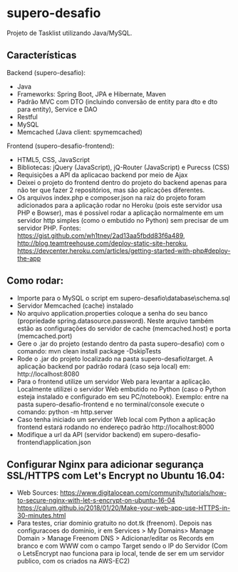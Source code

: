 # supero-desafio
Projeto de Tasklist utilizando Java/MySQL.

## Características

Backend (supero-desafio):
- Java
- Frameworks: Spring Boot, JPA e Hibernate, Maven
- Padrão MVC com DTO (incluindo conversão de entity para dto e dto para entity), Service e DAO
- Restful
- MySQL
- Memcached (Java client: spymemcached)

Frontend (supero-desafio-frontend):
- HTML5, CSS, JavaScript
- Bibliotecas: jQuery (JavaScript), jQ-Router (JavaScript) e Purecss (CSS)
- Requisições a API da aplicacao backend por meio de Ajax
- Deixei o projeto do frontend dentro do projeto do backend apenas para não ter que fazer 2 repositórios, mas são aplicações diferentes.
- Os arquivos index.php e composer.json na raiz do projeto foram adicionados para a aplicação rodar no Heroku (pois este servidor usa PHP e Bowser), mas é possível rodar a aplicação normalmente em um servidor http simples (como o embutido no Python) sem precisar de um servidor PHP.
Fontes: https://gist.github.com/wh1tney/2ad13aa5fbdd83f6a489, http://blog.teamtreehouse.com/deploy-static-site-heroku, https://devcenter.heroku.com/articles/getting-started-with-php#deploy-the-app

## Como rodar:

- Importe para o MySQL o script em supero-desafio\database\schema.sql
- Servidor Memcached (cache) instalado
- No arquivo application.properties coloque a senha do seu banco (propriedade spring.datasource.password). Neste arquivo também estão as configurações do servidor de cache (memcached.host) e porta (memcached.port)
- Gere o .jar do projeto (estando dentro da pasta supero-desafio) com o comando: mvn clean install package -DskipTests
- Rode o .jar do projeto localizado na pasta supero-desafio\target. A aplicação backend por padrão rodará (caso seja local) em: http://localhost:8080
- Para o frontend utilize um servidor Web para levantar a aplicação. Localmente utilizei o servidor Web embutido no Python (caso o Python esteja instalado e configurado em seu PC/notebook). Exemplo: entre na pasta supero-desafio-frontend e no terminal/console execute o comando: python -m http.server
- Caso tenha iniciado um servidor Web local com Python a aplicação frontend estará rodando no endereço padrão http://localhost:8000
- Modifique a url da API (servidor backend) em supero-desafio-frontend\application.json

## Configurar Nginx para adicionar segurança SSL/HTTPS com Let's Encrypt no Ubuntu 16.04:

- Web Sources: 
https://www.digitalocean.com/community/tutorials/how-to-secure-nginx-with-let-s-encrypt-on-ubuntu-16-04
https://calum.github.io/2018/01/20/Make-your-web-app-use-HTTPS-in-30-minutes.html
- Para testes, criar dominio gratuito no dot.tk (freenom). Depois nas configuracoes do dominio, ir em Services > My Domains> Manage Domain > Manage Freenom DNS > Adicionar/editar os Records em branco e com WWW com o campo Target sendo o IP do Servidor (Com o LetsEncrypt nao funciona para ip local, tende de ser em um servidor publico, com os criados na AWS-EC2)  